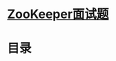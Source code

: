 
# [ZooKeeper面试题](https://github.com/stevenli91748/Message-Server-System/blob/master/Zookeeper/Interview/README.md)


# 目录
